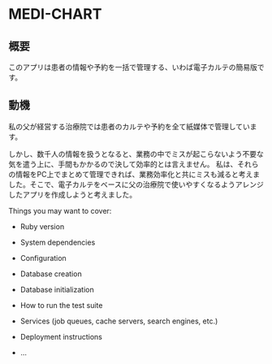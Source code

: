 # MEDI-CHART

## 概要
このアプリは患者の情報や予約を一括で管理する、いわば電子カルテの簡易版です。

## 動機
私の父が経営する治療院では患者のカルテや予約を全て紙媒体で管理しています。

しかし、数千人の情報を扱うとなると、業務の中でミスが起こらないよう不要な気を遣う上に、手間もかかるので決して効率的とは言えません。
私は、それらの情報をPC上でまとめて管理できれば、業務効率化と共にミスも減ると考えました。そこで、電子カルテをベースに父の治療院で使いやすくなるようアレンジしたアプリを作成しようと考えました。

Things you may want to cover:

* Ruby version

* System dependencies

* Configuration

* Database creation

* Database initialization

* How to run the test suite

* Services (job queues, cache servers, search engines, etc.)

* Deployment instructions

* ...
